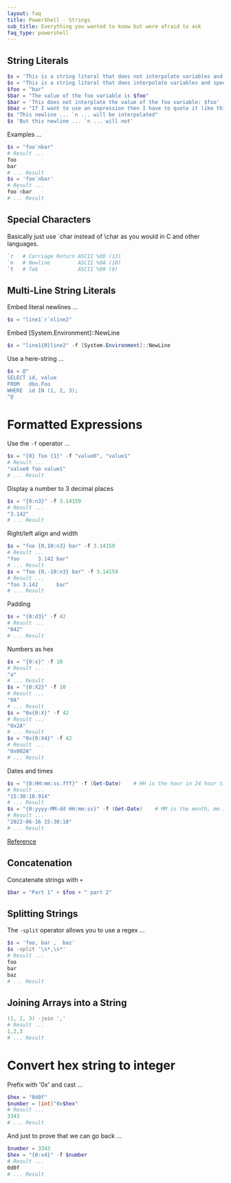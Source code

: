```yaml
---
layout: faq
title: PowerShell - Strings
sub_title: Everything you wanted to know but were afraid to ask
faq_type: powershell
---
```


## String Literals

```powershell
$s = 'This is a string literal that does not interpolate variables and allows the use of literal special chars'
$s = "This is a string literal that does interpolate variables and special chars"
$foo = "bar"
$bar = "The value of the foo variable is $foo"
$bar = 'This does not interplate the value of the foo variable: $foo'
$baz = "If I want to use an expression then I have to quote it like this: $($foo.ToUpper())"
$s "This newline ... `n ... will be interpolated"
$s 'But this newline ... `n ... will not'
```

Examples ...

```powershell
$s = "foo`nbar"
# Result ...
foo
bar
# ... Result
$s = 'foo`nbar'
# Result ...
foo`nbar
# ... Result
```

## Special Characters

Basically just use `char instead of \char as you would in C and other languages.

```powershell
`r   # Carriage Return ASCII %0D (13)
`n   # Newline         ASCII %0A (10)
`t   # Tab             ASCII %09 (9)
```

## Multi-Line String Literals

Embed literal newlines ...

```powershell
$s = "line1`r`nline2"
```

Embed [System.Environment]::NewLine

```powershell
$s = "line1{0}line2" -f [System.Environment]::NewLine
```

Use a here-string ...

```powershell
$s = @"
SELECT id, value
FROM   dbo.Foo
WHERE  id IN (1, 2, 3);
"@
```

# Formatted Expressions

Use the `-f` operator ...

```powershell
$s = "{0} foo {1}" -f "value0", "value1"
# Result ...
"value0 foo value1"
# ... Result
```

Display a number to 3 decimal places

```powershell
$s = "{0:n3}" -f 3.14159
# Result ...
"3.142"
# ... Result
```

Right/left align and width

```powershell
$s = "foo {0,10:n3} bar" -f 3.14159
# Result ...
"foo      3.142 bar"
# ... Result
$s = "foo {0,-10:n3} bar" -f 3.14159
# Result ...
"foo 3.142      bar"
# ... Result
```

Padding

```powershell
$s = "{0:d3}" -f 42
# Result ...
"042"
# ... Result
```

Numbers as hex

```powershell
$s = "{0:x}" -f 10
# Result ...
"a"
# ... Result
$s = "{0:X2}" -f 10
# Result ...
"0A"
# ... Result
$s = "0x{0:X}" -f 42
# Result ...
"0x2A"
# ... Result
$s = "0x{0:X4}" -f 42
# Result ...
"0x002A"
# ... Result
```

Dates and times

```powershell
$s = "{0:HH:mm:ss.fff}" -f (Get-Date)    # HH is the hour in 24 hour time, hh is in 12 hour time, fff is milliseconds
# Result ...
"15:30:10.914"
# ... Result
$s = "{0:yyyy-MM-dd HH:mm:ss}" -f (Get-Date)    # MM is the month, mm is minutes
# Result ...
"2022-06-16 15:30:10"
# ... Result
```

[Reference](https://ss64.com/ps/syntax-f-operator.html)

## Concatenation

Concatenate strings with `+`

```powershell
$bar = "Part 1" + $foo + " part 2"
```

## Splitting Strings

The `-split` operator allows you to use a regex ...

```powershell
$s = 'foo, bar ,  baz'
$s -split '\s*,\s*'
# Result ...
foo
bar
baz
# ... Result
```

## Joining Arrays into a String

```powershell
(1, 2, 3) -join ','
# Result ...
1,2,3
# ... Result
```

# Convert hex string to integer

Prefix with '0x' and cast ...

```powershell
$hex = "0d0f"
$number = [int]"0x$hex"
# Result ...
3343
# ... Result
```

And just to prove that we can go back ...

```powershell
$number = 3343
$hex = "{0:x4}" -f $number
# Result ...
0d0f
# ... Result
```
